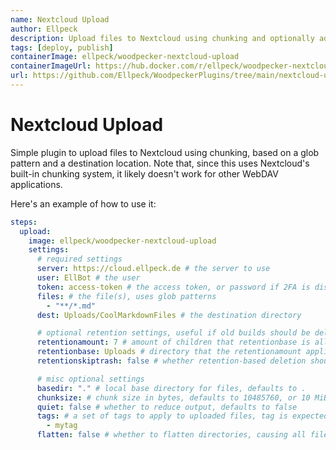 ```yaml
---
name: Nextcloud Upload
author: Ellpeck
description: Upload files to Nextcloud using chunking and optionally add tags to files
tags: [deploy, publish]
containerImage: ellpeck/woodpecker-nextcloud-upload
containerImageUrl: https://hub.docker.com/r/ellpeck/woodpecker-nextcloud-upload
url: https://github.com/Ellpeck/WoodpeckerPlugins/tree/main/nextcloud-upload
---
```


# Nextcloud Upload
Simple plugin to upload files to Nextcloud using chunking, based on a glob pattern and a destination location. Note that, since this uses Nextcloud's built-in chunking system, it likely doesn't work for other WebDAV applications.

Here's an example of how to use it:
```yml
steps:
  upload:
    image: ellpeck/woodpecker-nextcloud-upload
    settings:
      # required settings
      server: https://cloud.ellpeck.de # the server to use
      user: EllBot # the user
      token: access-token # the access token, or password if 2FA is disabled
      files: # the file(s), uses glob patterns
        - "**/*.md"
      dest: Uploads/CoolMarkdownFiles # the destination directory

      # optional retention settings, useful if old builds should be deleted automatically
      retentionamount: 7 # amount of children that retentionbase is allowed to have before oldest ones are deleted on upload
      retentionbase: Uploads # directory that the retentionamount applies to
      retentionskiptrash: false # whether retention-based deletion should skip the Nextcloud trash, defaults to false

      # misc optional settings
      basedir: "." # local base directory for files, defaults to .
      chunksize: # chunk size in bytes, defaults to 10485760, or 10 MiB
      quiet: false # whether to reduce output, defaults to false
      tags: # a set of tags to apply to uploaded files, tag is expected to already exist
        - mytag
      flatten: false # whether to flatten directories, causing all files to be placed directly in dest, defaults to false
```
